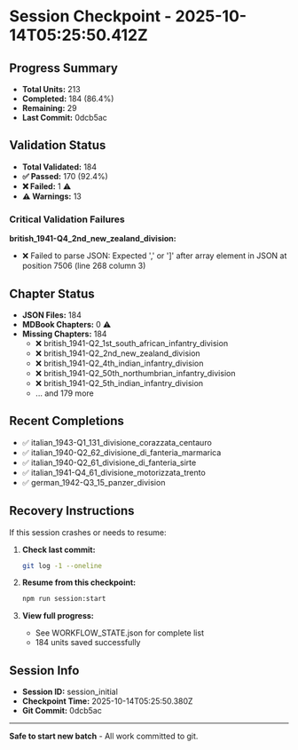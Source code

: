 # Session Checkpoint - 2025-10-14T05:25:50.412Z

## Progress Summary

- **Total Units:** 213
- **Completed:** 184 (86.4%)
- **Remaining:** 29
- **Last Commit:** 0dcb5ac

## Validation Status

- **Total Validated:** 184
- **✅ Passed:** 170 (92.4%)
- **❌ Failed:** 1 ⚠️
- **⚠️ Warnings:** 13

### Critical Validation Failures

**british_1941-Q4_2nd_new_zealand_division:**
  - ❌ Failed to parse JSON: Expected ',' or ']' after array element in JSON at position 7506 (line 268 column 3)

## Chapter Status

- **JSON Files:** 184
- **MDBook Chapters:** 0 ⚠️
- **Missing Chapters:** 184
  - ❌ british_1941-Q2_1st_south_african_infantry_division
  - ❌ british_1941-Q2_2nd_new_zealand_division
  - ❌ british_1941-Q2_4th_indian_infantry_division
  - ❌ british_1941-Q2_50th_northumbrian_infantry_division
  - ❌ british_1941-Q2_5th_indian_infantry_division
  - ... and 179 more

## Recent Completions

- ✅ italian_1943-Q1_131_divisione_corazzata_centauro
- ✅ italian_1940-Q2_62_divisione_di_fanteria_marmarica
- ✅ italian_1940-Q2_61_divisione_di_fanteria_sirte
- ✅ italian_1941-Q4_61_divisione_motorizzata_trento
- ✅ german_1942-Q3_15_panzer_division

## Recovery Instructions

If this session crashes or needs to resume:

1. **Check last commit:**
   ```bash
   git log -1 --oneline
   ```

2. **Resume from this checkpoint:**
   ```bash
   npm run session:start
   ```

3. **View full progress:**
   - See WORKFLOW_STATE.json for complete list
   - 184 units saved successfully

## Session Info

- **Session ID:** session_initial
- **Checkpoint Time:** 2025-10-14T05:25:50.380Z
- **Git Commit:** 0dcb5ac

---

**Safe to start new batch** - All work committed to git.
